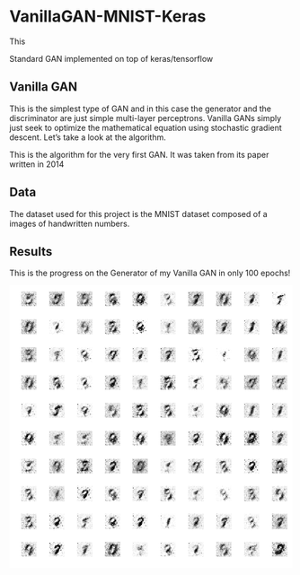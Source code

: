 # VanillaGAN-MNIST-Keras

This 

Standard GAN implemented on top of keras/tensorflow 


## Vanilla GAN
This is the simplest type of GAN and in this case the generator and the discriminator are just simple multi-layer perceptrons. Vanilla GANs simply just seek to optimize the mathematical equation using stochastic gradient descent. Let’s take a look at the algorithm.


This is the algorithm for the very first GAN. It was taken from its paper written in 2014


## Data
The dataset used for this project is the MNIST dataset composed of a images of handwritten numbers.

## Results
This is the progress on the Generator of my Vanilla GAN in only 100 epochs!

![Alt Text](GAN_progress.gif)
